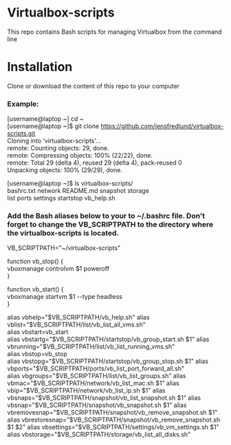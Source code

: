 Virtualbox-scripts
========
This repo contains Bash scripts for managing Virtualbox from the command line

Installation
============
Clone or download the content of this repo to your computer 

### Example:
[username@laptop ~] cd ~    
[username@laptop ~]$ git clone https://github.com/jensfredlund/virtualbox-scripts.git  
Cloning into 'virtualbox-scripts'...  
remote: Counting objects: 29, done.  
remote: Compressing objects: 100% (22/22), done.  
remote: Total 29 (delta 4), reused 29 (delta 4), pack-reused 0  
Unpacking objects: 100% (29/29), done.  
  
[username@laptop ~]$ ls virtualbox-scripts/  
bashrc.txt  network  README.md  snapshot   storage  
list        ports    settings   startstop  vb_help.sh  
  
### Add the Bash aliases below to your to ~/.bashrc file. Don't forget to change the VB_SCRIPTPATH to the directory where the virtualbox-scripts is located. 
  
VB_SCRIPTPATH="~/virtualbox-scripts"  
  
function vb_stop() {  
   vboxmanage controlvm $1 poweroff  
}  
  
function vb_start() {  
   vboxmanage startvm $1 --type headless  
}  
  
alias vbhelp="$VB_SCRIPTPATH/vb_help.sh"  
alias vblist="$VB_SCRIPTPATH/list/vb_list_all_vms.sh"  
alias vbstart=vb_start  
alias vbstartg="$VB_SCRIPTPATH/startstop/vb_group_start.sh $1"  
alias vbrunning="$VB_SCRIPTPATH/list/vb_list_running_vms.sh"  
alias vbstop=vb_stop  
alias vbstopg="$VB_SCRIPTPATH/startstop/vb_group_stop.sh $1"  
alias vbports="$VB_SCRIPTPATH/ports/vb_list_port_forward_all.sh"  
alias vbgroups="$VB_SCRIPTPATH/list/vb_list_groups.sh"  
alias vbmac="$VB_SCRIPTPATH/network/vb_list_mac.sh $1"  
alias vbip="$VB_SCRIPTPATH/network/vb_list_ip.sh $1"  
alias vbsnaps="$VB_SCRIPTPATH/snapshot/vb_list_snapshot.sh $1"  
alias vbsnap="$VB_SCRIPTPATH/snapshot/vb_snapshot.sh $1"  
alias vbremovesnap="$VB_SCRIPTPATH/snapshot/vb_remove_snapshot.sh $1"  
alias vbrestoresnap="$VB_SCRIPTPATH/snapshot/vb_remove_snapshot.sh $1 $2"  
alias vbsettings="$VB_SCRIPTPATH/settings/vb_vm_settings.sh $1"  
alias vbstorage="$VB_SCRIPTPATH/storage/vb_list_all_disks.sh"  
